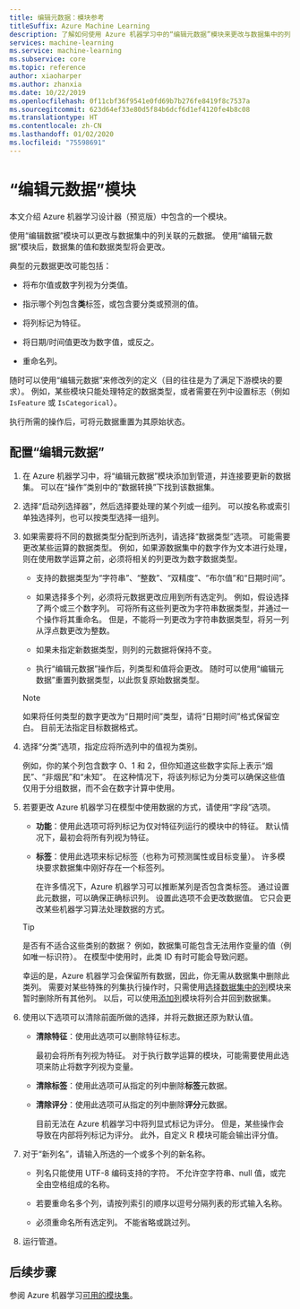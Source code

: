 ```yaml
---
title: 编辑元数据：模块参考
titleSuffix: Azure Machine Learning
description: 了解如何使用 Azure 机器学习中的“编辑元数据”模块来更改与数据集中的列关联的元数据。
services: machine-learning
ms.service: machine-learning
ms.subservice: core
ms.topic: reference
author: xiaoharper
ms.author: zhanxia
ms.date: 10/22/2019
ms.openlocfilehash: 0f11cbf36f9541e0fd69b7b276fe8419f8c7537a
ms.sourcegitcommit: 623d64ef33e80d5f84b6dcf6d1ef4120fe4b8c08
ms.translationtype: HT
ms.contentlocale: zh-CN
ms.lasthandoff: 01/02/2020
ms.locfileid: "75598691"
---
```

# <a name="edit-metadata-module"></a>“编辑元数据”模块

本文介绍 Azure 机器学习设计器（预览版）中包含的一个模块。

使用“编辑数据”模块可以更改与数据集中的列关联的元数据。 使用“编辑元数据”模块后，数据集的值和数据类型将会更改。

典型的元数据更改可能包括：
  
+ 将布尔值或数字列视为分类值。
  
+ 指示哪个列包含**类**标签，或包含要分类或预测的值。
  
+ 将列标记为特征。
  
+ 将日期/时间值更改为数字值，或反之。
  
+ 重命名列。
  
 随时可以使用“编辑元数据”来修改列的定义（目的往往是为了满足下游模块的要求）。 例如，某些模块只能处理特定的数据类型，或者需要在列中设置标志（例如 `IsFeature` 或 `IsCategorical`）。  
  
 执行所需的操作后，可将元数据重置为其原始状态。
  
## <a name="configure-edit-metadata"></a>配置“编辑元数据”
  
1. 在 Azure 机器学习中，将“编辑元数据”模块添加到管道，并连接要更新的数据集。 可以在“操作”类别中的“数据转换”下找到该数据集。  
  
1. 选择“启动列选择器”，然后选择要处理的某个列或一组列。  可以按名称或索引单独选择列，也可以按类型选择一组列。  
  
1. 如果需要将不同的数据类型分配到所选列，请选择“数据类型”选项。  可能需要更改某些运算的数据类型。 例如，如果源数据集中的数字作为文本进行处理，则在使用数学运算之前，必须将相关的列更改为数字数据类型。

    + 支持的数据类型为“字符串”、“整数”、“双精度”、“布尔值”和“日期时间”。     

    + 如果选择多个列，必须将元数据更改应用到所有选定列。  例如，假设选择了两个或三个数字列。 可将所有这些列更改为字符串数据类型，并通过一个操作将其重命名。 但是，不能将一列更改为字符串数据类型，将另一列从浮点数更改为整数。
  
    + 如果未指定新数据类型，则列的元数据将保持不变。

    + 执行“编辑元数据”操作后，列类型和值将会更改。 随时可以使用“编辑元数据”重置列数据类型，以此恢复原始数据类型。  

    > [!NOTE]
    > 如果将任何类型的数字更改为“日期时间”类型，请将“日期时间”格式保留空白。   目前无法指定目标数据格式。  

1. 选择“分类”选项，指定应将所选列中的值视为类别。 

    例如，你的某个列包含数字 0、1 和 2，但你知道这些数字实际上表示“烟民”、“非烟民”和“未知”。 在这种情况下，将该列标记为分类可以确保这些值仅用于分组数据，而不会在数字计算中使用。
  
1. 若要更改 Azure 机器学习在模型中使用数据的方式，请使用“字段”选项。 

    + **功能**：使用此选项可将列标记为仅对特征列运行的模块中的特征。 默认情况下，最初会将所有列视为特征。  
  
    + **标签**：使用此选项来标记标签（也称为可预测属性或目标变量）。 许多模块要求数据集中刚好存在一个标签列。

        在许多情况下，Azure 机器学习可以推断某列是否包含类标签。 通过设置此元数据，可以确保正确标识列。 设置此选项不会更改数据值。 它只会更改某些机器学习算法处理数据的方式。
  
    > [!TIP]
    > 是否有不适合这些类别的数据？ 例如，数据集可能包含无法用作变量的值（例如唯一标识符）。 在模型中使用时，此类 ID 有时可能会导致问题。
    >
    > 幸运的是，Azure 机器学习会保留所有数据，因此，你无需从数据集中删除此类列。 需要对某些特殊的列集执行操作时，只需使用[选择数据集中的列](select-columns-in-dataset.md)模块来暂时删除所有其他列。 以后，可以使用[添加列](add-columns.md)模块将列合并回到数据集。  
  
1. 使用以下选项可以清除前面所做的选择，并将元数据还原为默认值。  
  
    + **清除特征**：使用此选项可以删除特征标志。  
  
         最初会将所有列视为特征。 对于执行数学运算的模块，可能需要使用此选项来防止将数字列视为变量。
  
    + **清除标签**：使用此选项可从指定的列中删除**标签**元数据。  
  
    + **清除评分**：使用此选项可从指定的列中删除**评分**元数据。  
  
         目前无法在 Azure 机器学习中将列显式标记为评分。 但是，某些操作会导致在内部将列标记为评分。 此外，自定义 R 模块可能会输出评分值。

1. 对于“新列名”，请输入所选的一个或多个列的新名称。   
  
    + 列名只能使用 UTF-8 编码支持的字符。 不允许空字符串、null 值，或完全由空格组成的名称。  
  
    + 若要重命名多个列，请按列索引的顺序以逗号分隔列表的形式输入名称。  
  
    + 必须重命名所有选定列。 不能省略或跳过列。  
  
1. 运行管道。  

## <a name="next-steps"></a>后续步骤

参阅 Azure 机器学习[可用的模块集](module-reference.md)。
